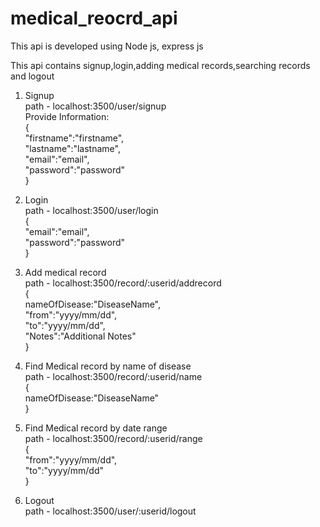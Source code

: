 # medical_reocrd_api

This api is developed using Node js, express js <br>

This api contains signup,login,adding medical records,searching records and logout <br>

1)  Signup <br>
    path - localhost:3500/user/signup <br>
    Provide Information: <br>
   {<br>
    "firstname":"firstname",<br>
    "lastname":"lastname",<br>
    "email":"email",<br>
    "password":"password"<br>
    }<br>

2) Login <br>
    path - localhost:3500/user/login<br>
    {<br>
      "email":"email",<br>
      "password":"password"<br>
    }<br>
    
 3) Add medical record<br>
    path - localhost:3500/record/:userid/addrecord<br>
    {<br>
    nameOfDisease:"DiseaseName",<br>
    "from":"yyyy/mm/dd",<br>
    "to":"yyyy/mm/dd",<br>
    "Notes":"Additional Notes"<br>
    }<br>
    
 4) Find Medical record by name of disease<br>
    path - localhost:3500/record/:userid/name<br>
    {<br>
       nameOfDisease:"DiseaseName"<br>
    }<br>
    
 5) Find Medical record by date range<br>
  path - localhost:3500/record/:userid/range<br>
  {<br>
      "from":"yyyy/mm/dd",<br>
      "to":"yyyy/mm/dd"<br>
  }<br>

 6) Logout<br>
    path - localhost:3500/user/:userid/logout<br>
